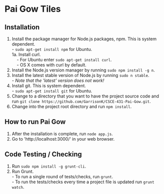 Pai Gow Tiles
=============

## Installation

1. Install the package manager for Node.js packages, npm. This is system dependent.<br/>
        - `sudo apt-get install npm` for Ubuntu.<br/>
            1a. Install curl.<br/>
                &nbsp;&nbsp;&nbsp;&nbsp;- For Ubuntu enter `sudo apt-get install curl`.<br/>
                &nbsp;&nbsp;&nbsp;&nbsp;- OS X comes with curl by default.
2. Install the Node.js version manager by running `sudo npm install -g n`.
3. Install the latest stable version of Node.js by running `sudo n stable`.<br/>
        - *Note that the 'latest' version does not work!*
4. Install git. This is system dependent.<br/>
        - `sudo apt-get install git` for Ubuntu.
5. Change to a directory that you want to have the project source code and run `git clone https://github.com/GarrisonK/CSCE-431-Pai-Gow.git`.
6. Change into the project root directory and run `npm install`.

## How to run Pai Gow

1. After the installation is complete, run `node app.js`.
2. Go to 'http://localhost:3000/' in your web browser.

## Code Testing / Checking

1. Run `sudo npm install -g grunt-cli`.
2. Run Grunt.<br/>
        - To run a single round of tests/checks, run `grunt`.<br/>
        - To run the tests/checks every time a project file is updated run `grunt watch`.

